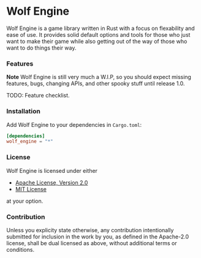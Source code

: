 # Wolf Engine

Wolf Engine is a game library written in Rust with a focus on flexability and
ease of use.  It provides solid default options and tools for those who just
want to make their game while also getting out of the way of those who want to
do things their way.

### Features

**Note**  Wolf Engine is still very much a W.I.P, so you should expect missing
features, bugs, changing APIs, and other spooky stuff until release 1.0.

TODO: Feature checklist.

### Installation

Add Wolf Engine to your dependencies in `Cargo.toml`:

```TOML
[dependencies]
wolf_engine = "*"
```

### License

Wolf Engine is licensed under either 

- [Apache License, Version 2.0](LICENSE-APACHE)
- [MIT License](LICENSE-MIT)

at your option.

### Contribution

Unless you explicity state otherwise, any contribution intentionally submitted
for inclusion in the work by you, as defined in the Apache-2.0 license, shall
be dual licensed as above, without additional terms or conditions.


